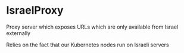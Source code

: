 # IsraelProxy

Proxy server which exposes URLs which are only available from Israel externally

Relies on the fact that our Kubernetes nodes run on Israeli servers